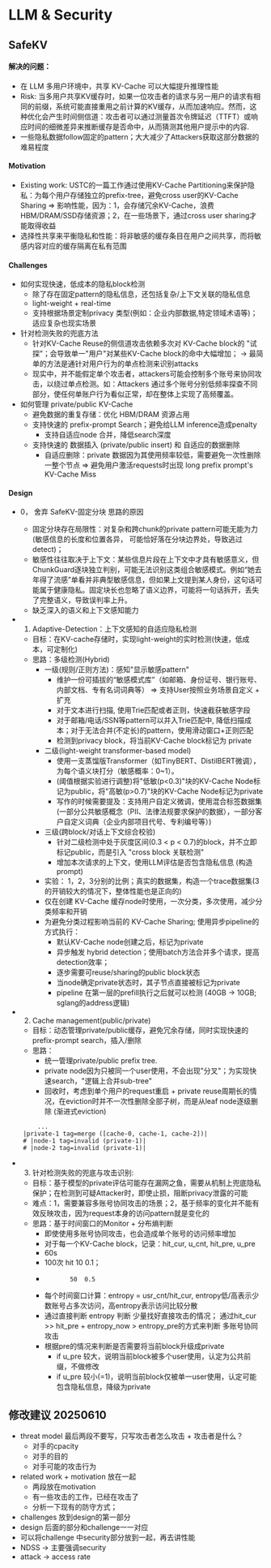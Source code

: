 # LLM & Security

## SafeKV
#### 解决的问题：
- 在 LLM 多用户环境中，共享 KV-Cache 可以大幅提升推理性能
- Risk: 当多用户共享KV缓存时，如果一位攻击者的请求与另一用户的请求有相同的前缀，系统可能直接重用之前计算的KV缓存，从而加速响应。然而，这种优化会产生时间侧信道：攻击者可以通过测量首次令牌延迟（TTFT）或响应时间的细微差异来推断缓存是否命中，从而猜测其他用户提示中的内容.
- 一些隐私数据follow固定的pattern；大大减少了Attackers获取这部分数据的难易程度

#### Motivation
- Existing work: USTC的一篇工作通过使用KV-Cache Partitioning来保护隐私：为每个用户存储独立的prefix-tree，避免cross user的KV-Cache Sharing  =>  影响性能，因为：1，会存储冗余KV-Cache，浪费HBM/DRAM/SSD存储资源；2，在一些场景下，通过cross user sharing才能取得收益
- 选择性共享来平衡隐私和性能：将非敏感的缓存条目在用户之间共享，而将敏感内容对应的缓存隔离在私有范围

#### Challenges
- 如何实现快速，低成本的隐私block检测
    - 除了存在固定pattern的隐私信息，还包括复杂/上下文关联的隐私信息
    - light-weight + real-time
    - 支持根据场景定制privacy 类型(例如：企业内部数据,特定领域术语等)；适应复杂也现实场景
- 针对检测失败的兜底方法
    - 针对KV-Cache Reuse的侧信道攻击依赖多次对 KV-Cache block的 "试探"；会导致单一"用户"对某些KV-Cache block的命中大幅增加； -> 最简单的方法是通针对用户行为的单点检测来识别attacks
    - 现实中，并不能假定单个攻击者，attackers可能会控制多个账号来协同攻击，以绕过单点检测。如：Attackers 通过多个账号分别低频率探查不同部分，使任何单账户行为看似正常，却在整体上实现了高频覆盖。
- 如何管理 private/public KV-Cache
    - 避免数据的重复存储：优化 HBM/DRAM 资源占用
    - 支持快速的 prefix-prompt Search；避免给LLM inference造成penalty
        - 支持自适应node 合并，降低search深度
    - 支持快速的 数据插入 (private/public insert) 和 自适应的数据删除
        - 自适应删除：private 数据因为其使用频率较低，需要避免一次性删除一整个节点 => 避免用户激活requests时出现 long prefix prompt's KV-Cache Miss

#### Design
- 0， 舍弃 SafeKV-固定分块 思路的原因
    - 固定分块存在局限性：对复杂和跨chunk的private pattern可能无能为力(敏感信息的长度和位置各异， 可能恰好落在分块边界处，导致逃过detect)；
    - 敏感性往往取决于上下文：某些信息片段在上下文中才具有敏感意义，但ChunkGuard逐块独立判别，可能无法识别这类组合敏感模式。例如“她去年得了流感”单看并非典型敏感信息，但如果上文提到某人身份，这句话可能属于健康隐私。固定块长也忽略了语义边界，可能将一句话拆开，丢失了完整语义，导致误判率上升。
    - 缺乏深入的语义和上下文感知能力

- 1. Adaptive-Detection：上下文感知的自适应隐私检测
    - 目标：在KV-cache存储时，实现light-weight的实时检测(快速，低成本，可定制化)
    - 思路：多级检测(Hybrid)
        - 一级(规则/正则方法)：感知"显示敏感pattern"
            - 维护一份可插拔的“敏感模式库”（如邮箱、身份证号、银行账号、内部文档、专有名词词典等） => 支持User按照业务场景自定义 + 扩充
            - 对于文本进行扫描, 使用Trie匹配或者正则，快速截获敏感字段
            - 对于邮箱/电话/SSN等pattern可以并入Trie匹配中, 降低扫描成本；对于无法合并(不定长)的pattern，使用滑动窗口+正则匹配
            - 检测到privacy block，将当前KV-Cache block标记为 private
        - 二级(light-weight transformer-based model)
            - 使用一支蒸馏版Transformer（如TinyBERT、DistilBERT微调），为每个语义块打分（敏感概率：0~1）。
            - (阈值根据实验进行调整)将"低敏(p<0.3)"块的KV-Cache Node标记为public，将"高敏(p>0.7)"块的KV-Cache Node标记为private
            - 写作的时候需要提及：支持用户自定义微调，使用混合标签数据集(一部分公共敏感概念（PII、法律法规要求保护的数据），一部分客户自定义词典（企业内部项目代号、专利编号等）) 
        - 三级(跨block/对话上下文综合校验)
            - 针对二级检测中处于灰度区间(0.3 < p < 0.7)的block，并不立即标记public，而是引入 "cross block 关联检测"
            - 增加本次请求的上下文，使用LLM评估是否包含隐私信息 (构造prompt)
        - 实验： 1，2，3分别的比例；真实的数据集，构造一个trace数据集(3的开销较大的情况下，整体性能也是正向的)
        - 仅在创建 KV-Cache 缓存node时使用，一次分类，多次使用，减少分类频率和开销
        - 为避免分类过程影响当前的 KV-Cache Sharing; 使用异步pipeline的方式执行：
            - 默认KV-Cache node创建之后，标记为private
            - 异步触发 hybrid detection；使用batch方法合并多个请求，提高detection效率；
            - 逐步需要可reuse/sharing的public block状态
            - 当node确定private状态时，其子节点直接被标记为private
            - pipeline 在第一层的prefill执行之后就可以检测 (40GB -> 10GB; sglang的address逻辑)

- 2. Cache management(public/private)
    - 目标：动态管理private/public缓存，避免冗余存储，同时实现快速的prefix-prompt search，插入/删除
    - 思路：
        - 统一管理private/public prefix tree.
        - private node因为只被同一个user使用，不会出现"分叉"；为实现快速search，"逻辑上合并sub-tree"
        - 回收时，考虑到单个用户的request重启 + private reuse周期长的情况，在eviction时并不一次性删除全部子树，而是从leaf node逐级删除 (渐进式eviction)

```shell
        ...
    |private-1 tag=merge ([cache-0, cache-1, cache-2])|
    # |node-1 tag=invalid (private-1)|
    # |node-2 tag=invalid (private-1)|
```

- 3. 针对检测失败的兜底与攻击识别: 
    - 目标：基于模型的private评估可能存在漏网之鱼，需要从机制上兜底隐私保护；在检测到可疑Attacker时，即使止损，阻断privacy泄露的可能
    - 难点：1，需要兼容多账号协同攻击的场景；2，基于频率的变化并不能有效反映攻击，因为request本身的访问pattern就是变化的
    - 思路：基于时间窗口的Monitor + 分布熵判断
        - 即使使用多账号协同攻击，也会造成单个账号的访问频率增加
        - 对于每一个KV-Cache block，记录：hit_cur, u_cnt, hit_pre, u_pre
        - 60s
        - 100次 hit  10  0.1；
        -            50  0.5
        - 每个时间窗口计算：entropy = usr_cnt/hit_cur, entropy低/高表示少数账号占多次访问，高entropy表示访问比较分散
        - 通过直接判断 entropy 判断 少量找好直接攻击的情况； 通过hit_cur >> hit_pre + entropy_now > entropy_pre的方式来判断 多账号协同攻击
        - 根据pre的情况来判断是否需要将当前block升级成private
            - if u_pre 较大，说明当前block被多个user使用，认定为公共前缀，不做修改
            - if u_pre 较小(=1)，说明当前block仅被单一user使用，认定可能包含隐私信息，降级为private

## 修改建议 20250610
- threat model 最后两段不要写，只写攻击者怎么攻击 + 攻击者是什么？
    - 对手的cpacity
    - 对手的目的
    - 对手可能的攻击行为
- related work + motivation 放在一起
    - 两段放在motivation
    - 有一些攻击的工作，已经在攻击了
    - 分析一下现有的防守方式；
- challenges 放到design的第一部分
- design 后面的部分和challenge一一对应
- 可以将challenge 中security部分放到一起，再去讲性能
- NDSS -> 主要强调security
- attack -> access rate